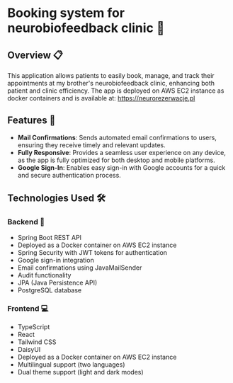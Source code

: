 # Booking system for neurobiofeedback clinic 🧠

## Overview 📋

This application allows patients to easily book, manage, and track their appointments at my brother's neurobiofeedback clinic, enhancing both patient and clinic efficiency. The app is deployed on AWS EC2 instance as docker containers and is available at: https://neurorezerwacje.pl

## Features 🌟

- **Mail Confirmations**: Sends automated email confirmations to users, ensuring they receive timely and relevant updates.
- **Fully Responsive**: Provides a seamless user experience on any device, as the app is fully optimized for both desktop and mobile platforms.
- **Google Sign-In**: Enables easy sign-in with Google accounts for a quick and secure authentication process.

## Technologies Used 🛠️

### Backend 🔧
- Spring Boot REST API
- Deployed as a Docker container on AWS EC2 instance
- Spring Security with JWT tokens for authentication
- Google sign-in integration
- Email confirmations using JavaMailSender
- Audit functionality
- JPA (Java Persistence API)
- PostgreSQL database

### Frontend 💻
- TypeScript
- React
- Tailwind CSS
- DaisyUI
- Deployed as a Docker container on AWS EC2 instance
- Multilingual support (two languages)
- Dual theme support (light and dark modes)
